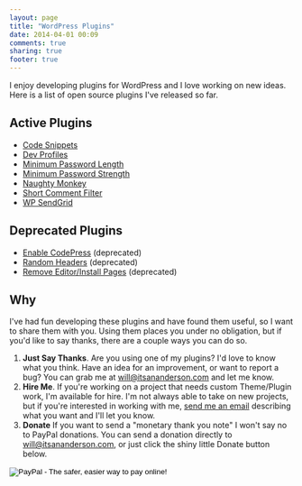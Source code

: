 ```yaml
---
layout: page
title: "WordPress Plugins"
date: 2014-04-01 00:09
comments: true
sharing: true
footer: true
---
```


I enjoy developing plugins for WordPress and I love working on new ideas. Here is a list of open source plugins I've released so far.

Active Plugins
--------------

* <a href="/plugins/code-snippets/">Code Snippets</a>
* <a href="/plugins/dev-profiles/">Dev Profiles</a>
* <a href="/plugins/minimum-password-length/">Minimum Password Length</a>
* <a href="/plugins/minimum-password-strength/">Minimum Password Strength</a>
* <a href="/plugins/naughty-monkey/">Naughty Monkey</a>
* <a href="/plugins/short-comment-filter/">Short Comment Filter</a>
* <a href="/plugins/wp-sendgrid/">WP SendGrid</a>

Deprecated Plugins
------------------

* <a href="/plugins/enable-codepress/">Enable CodePress</a> (deprecated)
* <a href="/plugins/random-headers/">Random Headers</a> (deprecated)
* <a href="/plugins/remove-editor-and-install-pages/">Remove Editor/Install Pages</a> (deprecated)

Why
---

I've had fun developing these plugins and have found them useful, so I want to share them with you. Using them places you under no obligation, but if you'd like to say thanks, there are a couple ways you can do so.

1. **Just Say Thanks**. Are you using one of my plugins? I'd love to know what you think. Have an idea for an improvement, or want to report a bug? You can grab me at <a href="mailto:will@itsananderson.com">will@itsananderson.com</a> and let me know.
1. **Hire Me**. If you're working on a project that needs custom Theme/Plugin work, I'm available for hire.
   I'm not always able to take on new projects, but if you're interested in working with me, <a href="mailto:will@itsananderson.com">send me an email</a> describing what you want and I'll let you know.
3. **Donate**
   If you want to send a "monetary thank you note" I won't say no to PayPal donations.
   You can send a donation directly to will@itsananderson.com, or just click the shiny little Donate button below.

<form action="https://www.paypal.com/cgi-bin/webscr" method="post"> <input name="cmd" type="hidden" value="_s-xclick" /> <input name="hosted_button_id" type="hidden" value="7081044" /> <input alt="PayPal - The safer, easier way to pay online!" name="submit" src="https://www.paypal.com/en_US/i/btn/btn_donate_SM.gif" type="image" /> <img src="https://www.paypal.com/en_US/i/scr/pixel.gif" border="0" alt="" width="1" height="1" />
</form>
